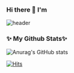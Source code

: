 ### Hi there 👋  I'm
![header](https://capsule-render.vercel.app/api?type=waving&color=timeGradient&height=300&section=header&text=Hwang%20Hyeongeun&animation=twinkling&fontSize=90)
### ✨ My Github Stats✨
![Anurag's GitHub stats](https://github-readme-stats.vercel.app/api?username=hwanghyeongeun&count_private=true&include_all_commits=True&show_icons=true&theme=buefy)
<!--
**SoominRyu/SoominRyu** is a ✨ _special_ ✨ repository because its `README.md` (this file) appears on your GitHub profile.

Here are some ideas to get you started:

- 🔭 I’m currently working on ...
- 🌱 I’m currently learning ...
- 👯 I’m looking to collaborate on ...
- 🤔 I’m looking for help with ...
- 💬 Ask me about ...
- 📫 How to reach me: ...
- 😄 Pronouns: ...
- ⚡ Fun fact: ...
-->

[![Hits](https://hits.seeyoufarm.com/api/count/incr/badge.svg?url=https%3A%2F%2Fgithub.com%2Fhwanghyeongeun&count_bg=%2379C83D&title_bg=%23555555&icon=&icon_color=%23E7E7E7&title=hits&edge_flat=false)](https://hits.seeyoufarm.com)
